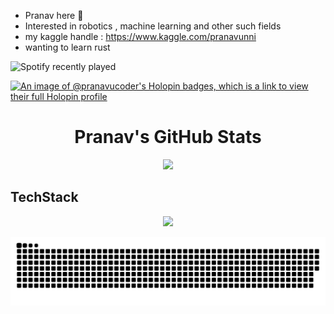 - Pranav here 👋
- Interested in robotics , machine learning and other such fields
- my kaggle handle : https://www.kaggle.com/pranavunni
- wanting to learn rust

![Spotify recently played](https://spotify-recently-played-readme.vercel.app/api?user=mqjed7g2siu9wjiduwm2iw8do&count=1)

<!-- Profile Banner with Logo -->
[![An image of @pranavucoder's Holopin badges, which is a link to view their full Holopin profile](https://holopin.me/pranavucoder)](https://holopin.io/@pranavucoder)
<div align="center">
</div>

<!-- GitHub Stats Section -->
<div align="center">
  <h1>Pranav's GitHub Stats</h1>
</div>

<!-- GitHub Stats and Language Cards in a row -->
<div align="center">
  <img src="https://github-readme-stats.vercel.app/api?username=PranavU-Coder&show_icons=true&theme=radical&title_color=ff3068" height="170" />
</div>



## TechStack

<p align="center">
  <a href="https://skillicons.dev">
    <img src="https://skillicons.dev/icons?i=python,pycharm,nodejs,c,cpp,linux" />
  </a>
</p>

![Snake animation](https://github.com/PranavU-Coder/PranavU-Coder/blob/output/github-contribution-grid-snake-dark.svg)
